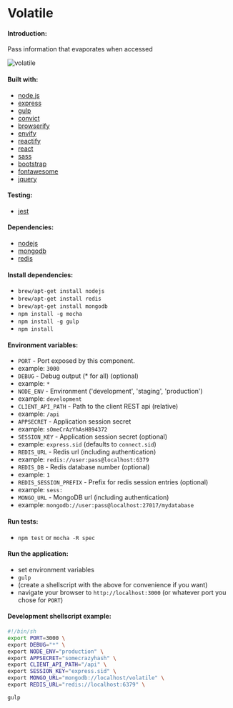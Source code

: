 Volatile
========

#### Introduction:
Pass information that evaporates when accessed

![volatile](http://s7.postimg.org/m834rzu2j/Skjermbilde_2014_08_28_kl_01_09_43.png "volatile.me")

#### Built with:
* [node.js](http://www.nodejs.org/)
* [express](http://www.expressjs.com/)
* [gulp](http://www.gulpjs.com/)
* [convict](http://github.com/mozilla/node-convict/)
* [browserify](http://www.browserify.org/)
 * [envify](http://github.com/hughsk/envify/)
 * [reactify](https://github.com/andreypopp/reactify)
* [react](http://facebook.github.io/react/)
* [sass](http://sass-lang.com/)
* [bootstrap](http://getbootstrap.com/)
* [fontawesome](http://fortawesome.github.io/Font-Awesome/)
* [jquery](http://www.jquery.com/)

#### Testing:
* [jest](http://facebook.github.io/jest/)

#### Dependencies:
* [nodejs](http://www.nodejs.org/)
* [mongodb](http://www.mongodb.org/)
* [redis](http://redis.io/)

#### Install dependencies:
* `brew/apt-get install nodejs`
* `brew/apt-get install redis`
* `brew/apt-get install mongodb`
* `npm install -g mocha`
* `npm install -g gulp`
* `npm install`

#### Environment variables:
* `PORT` - Port exposed by this component.
 * example: `3000`
* `DEBUG` - Debug output (* for all) (optional)
 * example: `*`
* `NODE_ENV` - Environment ('development', 'staging', 'production')
 * example: `development`
* `CLIENT_API_PATH` - Path to the client REST api (relative)
 * example: `/api`
* `APPSECRET` - Application session secret
 * example: `sOmeCrAzYhAsH894372`
* `SESSION_KEY` - Application session secret (optional)
 * example: `express.sid` (defaults to `connect.sid`)
* `REDIS_URL` - Redis url (including authentication)
 * example: `redis://user:pass@localhost:6379`
* `REDIS_DB` - Redis database number (optional)
 * example: `1`
* `REDIS_SESSION_PREFIX` - Prefix for redis session entries (optional)
 * example: `sess:`
* `MONGO_URL` - MongoDB url (including authentication)
 * example: `mongodb://user:pass@localhost:27017/mydatabase`

#### Run tests:
* `npm test` or `mocha -R spec`

#### Run the application:
* set environment variables
* `gulp`
* (create a shellscript with the above for convenience if you want)
* navigate your browser to `http://localhost:3000` (or whatever port you chose for `PORT`)

#### Development shellscript example:
```sh
#!/bin/sh
export PORT=3000 \
export DEBUG="*" \
export NODE_ENV="production" \
export APPSECRET="somecrazyhash" \
export CLIENT_API_PATH="/api" \
export SESSION_KEY="express.sid" \
export MONGO_URL="mongodb://localhost/volatile" \
export REDIS_URL="redis://localhost:6379" \

gulp
```

